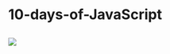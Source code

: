 # 10-days-of-JavaScript
![](https://img.shields.io/badge/HackerRank-red.svg?style=for-the-badge)
---
